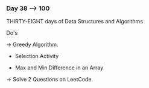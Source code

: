 ### Day 38 --> 100
THIRTY-EIGHT days of Data Structures and Algorithms

Do's
             
-> Greedy Algorithm.

   - Selection Activity

   - Max and Min Difference in an Array

-> Solve 2 Questions on LeetCode.
